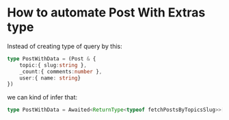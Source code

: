 # How to automate Post With Extras type

Instead of creating type of query by this:

```typescript
type PostWithData = (Post & {
    topic:{ slug:string },
    _count:{ comments:number },
    user:{ name: string}
})
```

we can kind of infer that:

```typescript
type PostWithData = Awaited<ReturnType<typeof fetchPostsByTopicsSlug>>[number]
```

